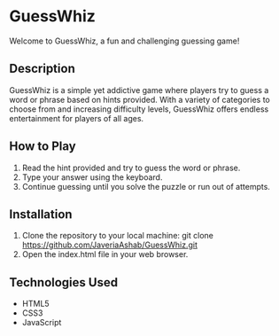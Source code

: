 # GuessWhiz
Welcome to GuessWhiz, a fun and challenging guessing game!
## Description
GuessWhiz is a simple yet addictive game where players try to guess a word or phrase based on hints provided. With a variety of categories to choose from and increasing difficulty levels, GuessWhiz offers endless entertainment for players of all ages.
## How to Play
1. Read the hint provided and try to guess the word or phrase.
2. Type your answer using the keyboard.
3. Continue guessing until you solve the puzzle or run out of attempts.
## Installation
1. Clone the repository to your local machine:
   git clone https://github.com/JaveriaAshab/GuessWhiz.git
2. Open the index.html file in your web browser.
## Technologies Used
- HTML5
- CSS3
- JavaScript
